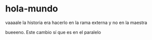 # hola-mundo

vaaaale
la historia era hacerlo en la rama externa y no en la maestra

bueeeno. Este cambio sí que es en el paralelo
